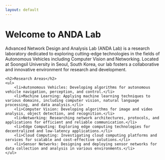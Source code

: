 ```yaml
---
layout: default
---
```


<div class="home">
<!--     <div class="recruitment-notice" style="background-color: #b2dde7; padding: 10px; border-radius: 5px; text-align: center; margin-bottom: 20px;">
        <strong style="font-size: 1.2em;">We are recruiting!</strong> Interested in joining our Lab? <a href="joinus" style="color: #d32f2f; text-decoration: underline;">Learn more and apply here</a>.
    </div> -->
    <h1 class="page-heading">Welcome to ANDA Lab</h1>
    <p class="lead">Advanced Network Design and Analysis Lab (ANDA Lab) is a research laboratory dedicated to exploring cutting-edge technologies in the fields of Autonomous Vehicles including Computer Vision and Networking. Located at Soongsil University in Seoul, South Korea, our lab fosters a collaborative and innovative environment for research and development.</p>
    
    <h2>Research Areas</h2>
    <ul>
        <li>Autonomous Vehicles: Developing algorithms for autonomous vehicle navigation, perception, and control.</li>
        <li>Machine Learning: Applying machine learning techniques to various domains, including computer vision, natural language processing, and data analysis.</li>
        <li>Computer Vision: Developing algorithms for image and video analysis, object detection, and recognition.</li>
        <li>Networking: Researching network architectures, protocols, and applications for efficient and reliable communication.</li>
        <li>Edge Computing: Exploring edge computing technologies for decentralized and low-latency applications.</li>
        <li>Cloud Computing: Investigating cloud computing platforms and services for scalable and cost-effective solutions.</li>
        <li>Sensor Networks: Designing and deploying sensor networks for data collection and analysis in various environments.</li>
    </ul>
</div>

